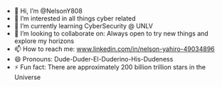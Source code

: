 - 👋 Hi, I’m @NelsonY808
- 👀 I’m interested in all things cyber related
- 🌱 I’m currently learning CyberSecurity @ UNLV
- 💞️ I’m looking to collaborate on: Always open to try new things and explore my horizons
- 📫 How to reach me: www.linkedin.com/in/nelson-yahiro-49034896
- 😄 Pronouns: Dude-Duder-El-Duderino-His-Dudeness
- ⚡ Fun fact: There are approximately 200 billion trillion stars in the Universe 

<!---
NelsonY808/NelsonY808 is a ✨ special ✨ repository because its `README.md` (this file) appears on your GitHub profile.
You can click the Preview link to take a look at your changes.
--->
